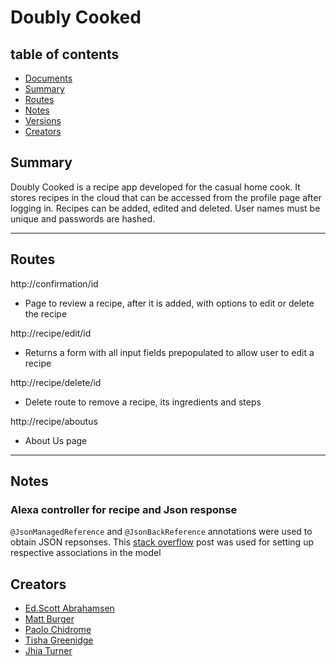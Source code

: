# Doubly Cooked

## table of contents
* [Documents](./documents)
* [Summary](#Summary)
* [Routes](#Routes)
* [Notes](#Notes)
* [Versions](#Versions)
* [Creators](#Creators)

## Summary

Doubly Cooked is a recipe app developed for the casual home cook. It stores recipes in the cloud that can be accessed from the profile page after logging in. Recipes can be added, edited and deleted. User names must be unique and passwords are hashed.
***

## Routes

http://confirmation/id
- Page to review a recipe, after it is added, with options to edit or delete the recipe

http://recipe/edit/id
- Returns a form with all input fields prepopulated to allow user to edit a recipe

http://recipe/delete/id
- Delete route to remove a recipe, its ingredients and steps

http://recipe/aboutus
- About Us page
***


## Notes
### Alexa controller for recipe and Json response
```@JsonManagedReference``` and ```@JsonBackReference``` annotations were used to obtain JSON repsonses. This [stack overflow](https://stackoverflow.com/questions/47693110/could-not-write-json-infinite-recursion-stackoverflowerror-nested-exception) post was used
for setting up respective associations in the model



## Creators

- [Ed.Scott Abrahamsen](https://github.com/esa2)
- [Matt Burger](https://github.com/)
- [Paolo Chidrome](https://github.com/)
- [Tisha Greenidge](https://github.com/)
- [Jhia Turner](https://github.com/)
